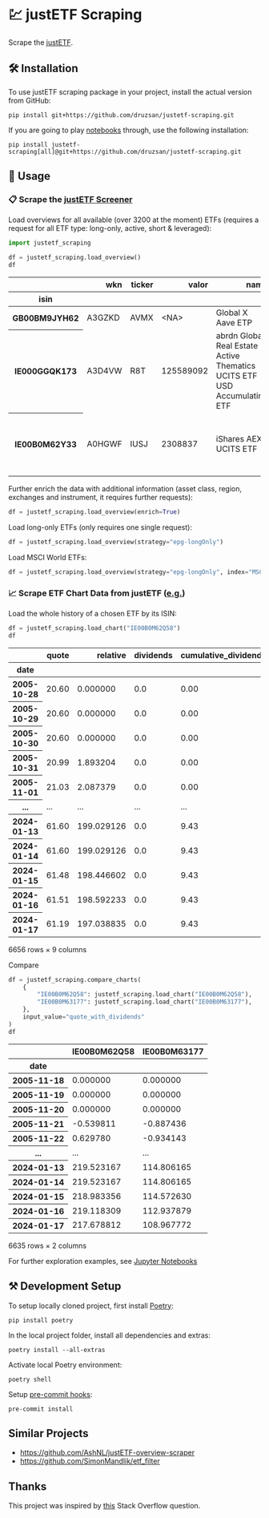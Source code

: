 # 💹 justETF Scraping

Scrape the [justETF](https://www.justetf.com).

## 🛠️ Installation

To use justETF scraping package in your project, install the actual version from GitHub:

```shell
pip install git+https://github.com/druzsan/justetf-scraping.git
```

If you are going to play [notebooks](./notebooks) through, use the following installation:

```shell
pip install justetf-scraping[all]@git+https://github.com/druzsan/justetf-scraping.git
```

## 🚀 Usage

### 📋 Scrape the [justETF Screener](https://www.justetf.com/en/find-etf.html)

Load overviews for all available (over 3200 at the moment) ETFs (requires a request for all ETF type: long-only, active, short & leveraged):

```python
import justetf_scraping

df = justetf_scraping.load_overview()
df
```

<table>
  <thead>
    <tr style="text-align: right;">
      <th></th>
      <th>wkn</th>
      <th>ticker</th>
      <th>valor</th>
      <th>name</th>
      <th>index</th>
      <th>inception_date</th>
      <th>age_in_days</th>
      <th>age_in_years</th>
      <th>strategy</th>
      <th>domicile_country</th>
      <th>currency</th>
      <th>hedged</th>
      <th>securities_lending</th>
      <th>dividends</th>
      <th>ter</th>
      <th>replication</th>
      <th>size</th>
      <th>is_sustainable</th>
      <th>number_of_holdings</th>
      <th>yesterday</th>
      <th>last_week</th>
      <th>last_month</th>
      <th>last_three_months</th>
      <th>last_six_months</th>
      <th>last_year</th>
      <th>last_three_years</th>
      <th>last_five_years</th>
      <th>2023</th>
      <th>2022</th>
      <th>2021</th>
      <th>2020</th>
      <th>last_dividends</th>
      <th>last_year_dividends</th>
      <th>last_year_volatility</th>
      <th>last_three_years_volatility</th>
      <th>last_five_years_volatility</th>
      <th>last_year_return_per_risk</th>
      <th>last_three_years_return_per_risk</th>
      <th>last_five_years_return_per_risk</th>
      <th>max_drawdown</th>
      <th>last_year_max_drawdown</th>
      <th>last_three_years_max_drawdown</th>
      <th>last_five_years_max_drawdown</th>
      <th>asset</th>
      <th>instrument</th>
      <th>region</th>
      <th>exchange</th>
    </tr>
    <tr>
      <th>isin</th>
      <th></th>
      <th></th>
      <th></th>
      <th></th>
      <th></th>
      <th></th>
      <th></th>
      <th></th>
      <th></th>
      <th></th>
      <th></th>
      <th></th>
      <th></th>
      <th></th>
      <th></th>
      <th></th>
      <th></th>
      <th></th>
      <th></th>
      <th></th>
      <th></th>
      <th></th>
      <th></th>
      <th></th>
      <th></th>
      <th></th>
      <th></th>
      <th></th>
      <th></th>
      <th></th>
      <th></th>
      <th></th>
      <th></th>
      <th></th>
      <th></th>
      <th></th>
      <th></th>
      <th></th>
      <th></th>
      <th></th>
      <th></th>
      <th></th>
      <th></th>
      <th></th>
      <th></th>
      <th></th>
      <th></th>
    </tr>
  </thead>
  <tbody>
    <tr>
      <th>GB00BM9JYH62</th>
      <td>A3GZKD</td>
      <td>AVMX</td>
      <td>&lt;NA&gt;</td>
      <td>Global X Aave ETP</td>
      <td>Aave</td>
      <td>2023-03-13</td>
      <td>311</td>
      <td>0.852055</td>
      <td>Long-only</td>
      <td>Jersey</td>
      <td>USD</td>
      <td>False</td>
      <td>False</td>
      <td>Accumulating</td>
      <td>0.99</td>
      <td>Physically backed</td>
      <td>0</td>
      <td>False</td>
      <td>&lt;NA&gt;</td>
      <td>-9.48</td>
      <td>1.09</td>
      <td>-6.73</td>
      <td>56.94</td>
      <td>38.15</td>
      <td>NaN</td>
      <td>NaN</td>
      <td>NaN</td>
      <td>NaN</td>
      <td>NaN</td>
      <td>NaN</td>
      <td>NaN</td>
      <td>NaN</td>
      <td>NaN</td>
      <td>NaN</td>
      <td>NaN</td>
      <td>NaN</td>
      <td>NaN</td>
      <td>NaN</td>
      <td>NaN</td>
      <td>-40.18</td>
      <td>NaN</td>
      <td>NaN</td>
      <td>NaN</td>
      <td>Cryptocurrencies</td>
      <td>ETN</td>
      <td></td>
      <td>gettex, XETRA</td>
    </tr>
    <tr>
      <th>IE000GGQK173</th>
      <td>A3D4VW</td>
      <td>R8T</td>
      <td>125589092</td>
      <td>abrdn Global Real Estate Active Thematics UCITS ETF USD Accumulating ETF</td>
      <td>abrdn Global Real Estate Active Thematics</td>
      <td>2023-02-22</td>
      <td>330</td>
      <td>0.904110</td>
      <td>Long-only, Active</td>
      <td>Ireland</td>
      <td>USD</td>
      <td>False</td>
      <td>False</td>
      <td>Accumulating</td>
      <td>0.40</td>
      <td>Full replication</td>
      <td>10</td>
      <td>True</td>
      <td>&lt;NA&gt;</td>
      <td>-2.14</td>
      <td>-1.93</td>
      <td>-1.82</td>
      <td>8.67</td>
      <td>4.21</td>
      <td>NaN</td>
      <td>NaN</td>
      <td>NaN</td>
      <td>NaN</td>
      <td>NaN</td>
      <td>NaN</td>
      <td>NaN</td>
      <td>NaN</td>
      <td>NaN</td>
      <td>NaN</td>
      <td>NaN</td>
      <td>NaN</td>
      <td>NaN</td>
      <td>NaN</td>
      <td>NaN</td>
      <td>-15.23</td>
      <td>NaN</td>
      <td>NaN</td>
      <td>NaN</td>
      <td>Real Estate</td>
      <td>ETF</td>
      <td>World</td>
      <td>gettex, XETRA</td>
    </tr>
    <tr>
      <th>IE00B0M62Y33</th>
      <td>A0HGWF</td>
      <td>IUSJ</td>
      <td>2308837</td>
      <td>iShares AEX UCITS ETF</td>
      <td>AEX®</td>
      <td>2005-11-18</td>
      <td>6635</td>
      <td>18.178082</td>
      <td>Long-only</td>
      <td>Ireland</td>
      <td>EUR</td>
      <td>False</td>
      <td>True</td>
      <td>Distributing</td>
      <td>0.30</td>
      <td>Full replication</td>
      <td>573</td>
      <td>False</td>
      <td>26</td>
      <td>-2.49</td>
      <td>-0.98</td>
      <td>-3.28</td>
      <td>4.46</td>
      <td>0.15</td>
      <td>4.79</td>
      <td>25.08</td>
      <td>70.81</td>
      <td>16.77</td>
      <td>-11.78</td>
      <td>29.89</td>
      <td>5.14</td>
      <td>2.18</td>
      <td>2.23</td>
      <td>12.06</td>
      <td>16.27</td>
      <td>18.5</td>
      <td>0.4</td>
      <td>0.48</td>
      <td>0.61</td>
      <td>-62.93</td>
      <td>-9.52</td>
      <td>-22.39</td>
      <td>-35.73</td>
      <td>Equity</td>
      <td>ETF</td>
      <td></td>
      <td>gettex, London, SIX Swiss Exchange, Euronext Amsterdam</td>
    </tr>
  </tbody>
</table>

Further enrich the data with additional information (asset class, region, exchanges and instrument, it requires further requests):

```python
df = justetf_scraping.load_overview(enrich=True)
```

Load long-only ETFs (only requires one single request):

```python
df = justetf_scraping.load_overview(strategy="epg-longOnly")
```

Load MSCI World ETFs:

```python
df = justetf_scraping.load_overview(strategy="epg-longOnly", index="MSCI World")
```

### 📈 Scrape ETF Chart Data from justETF ([e.g.](https://www.justetf.com/en/etf-profile.html?isin=IE00B0M62Q58#chart))

Load the whole history of a chosen ETF by its ISIN:

```python
df = justetf_scraping.load_chart("IE00B0M62Q58")
df
```

<table>
  <thead>
    <tr style="text-align: right;">
      <th></th>
      <th>quote</th>
      <th>relative</th>
      <th>dividends</th>
      <th>cumulative_dividends</th>
      <th>quote_with_dividends</th>
      <th>relative_with_dividends</th>
      <th>reinvested_dividends</th>
      <th>quote_with_reinvested_dividends</th>
      <th>relative_with_reinvested_dividends</th>
    </tr>
    <tr>
      <th>date</th>
      <th></th>
      <th></th>
      <th></th>
      <th></th>
      <th></th>
      <th></th>
      <th></th>
      <th></th>
      <th></th>
    </tr>
  </thead>
  <tbody>
    <tr>
      <th>2005-10-28</th>
      <td>20.60</td>
      <td>0.000000</td>
      <td>0.0</td>
      <td>0.00</td>
      <td>20.60</td>
      <td>0.000000</td>
      <td>0.000000</td>
      <td>20.600000</td>
      <td>0.000000</td>
    </tr>
    <tr>
      <th>2005-10-29</th>
      <td>20.60</td>
      <td>0.000000</td>
      <td>0.0</td>
      <td>0.00</td>
      <td>20.60</td>
      <td>0.000000</td>
      <td>0.000000</td>
      <td>20.600000</td>
      <td>0.000000</td>
    </tr>
    <tr>
      <th>2005-10-30</th>
      <td>20.60</td>
      <td>0.000000</td>
      <td>0.0</td>
      <td>0.00</td>
      <td>20.60</td>
      <td>0.000000</td>
      <td>0.000000</td>
      <td>20.600000</td>
      <td>0.000000</td>
    </tr>
    <tr>
      <th>2005-10-31</th>
      <td>20.99</td>
      <td>1.893204</td>
      <td>0.0</td>
      <td>0.00</td>
      <td>20.99</td>
      <td>1.893204</td>
      <td>0.000000</td>
      <td>20.990000</td>
      <td>1.893204</td>
    </tr>
    <tr>
      <th>2005-11-01</th>
      <td>21.03</td>
      <td>2.087379</td>
      <td>0.0</td>
      <td>0.00</td>
      <td>21.03</td>
      <td>2.087379</td>
      <td>0.000000</td>
      <td>21.030000</td>
      <td>2.087379</td>
    </tr>
    <tr>
      <th>...</th>
      <td>...</td>
      <td>...</td>
      <td>...</td>
      <td>...</td>
      <td>...</td>
      <td>...</td>
      <td>...</td>
      <td>...</td>
      <td>...</td>
    </tr>
    <tr>
      <th>2024-01-13</th>
      <td>61.60</td>
      <td>199.029126</td>
      <td>0.0</td>
      <td>9.43</td>
      <td>71.03</td>
      <td>244.805825</td>
      <td>19.169742</td>
      <td>80.769742</td>
      <td>292.086128</td>
    </tr>
    <tr>
      <th>2024-01-14</th>
      <td>61.60</td>
      <td>199.029126</td>
      <td>0.0</td>
      <td>9.43</td>
      <td>71.03</td>
      <td>244.805825</td>
      <td>19.169742</td>
      <td>80.769742</td>
      <td>292.086128</td>
    </tr>
    <tr>
      <th>2024-01-15</th>
      <td>61.48</td>
      <td>198.446602</td>
      <td>0.0</td>
      <td>9.43</td>
      <td>70.91</td>
      <td>244.223301</td>
      <td>19.132399</td>
      <td>80.612399</td>
      <td>291.322324</td>
    </tr>
    <tr>
      <th>2024-01-16</th>
      <td>61.51</td>
      <td>198.592233</td>
      <td>0.0</td>
      <td>9.43</td>
      <td>70.94</td>
      <td>244.368932</td>
      <td>19.141735</td>
      <td>80.651735</td>
      <td>291.513275</td>
    </tr>
    <tr>
      <th>2024-01-17</th>
      <td>61.19</td>
      <td>197.038835</td>
      <td>0.0</td>
      <td>9.43</td>
      <td>70.62</td>
      <td>242.815534</td>
      <td>19.042151</td>
      <td>80.232151</td>
      <td>289.476464</td>
    </tr>
  </tbody>
</table>
<p>6656 rows × 9 columns</p>

Compare

```python
df = justetf_scraping.compare_charts(
    {
        "IE00B0M62Q58": justetf_scraping.load_chart("IE00B0M62Q58"),
        "IE00B0M63177": justetf_scraping.load_chart("IE00B0M63177"),
    },
    input_value="quote_with_dividends"
)
df
```

<table>
  <thead>
    <tr style="text-align: right;">
      <th></th>
      <th>IE00B0M62Q58</th>
      <th>IE00B0M63177</th>
    </tr>
    <tr>
      <th>date</th>
      <th></th>
      <th></th>
    </tr>
  </thead>
  <tbody>
    <tr>
      <th>2005-11-18</th>
      <td>0.000000</td>
      <td>0.000000</td>
    </tr>
    <tr>
      <th>2005-11-19</th>
      <td>0.000000</td>
      <td>0.000000</td>
    </tr>
    <tr>
      <th>2005-11-20</th>
      <td>0.000000</td>
      <td>0.000000</td>
    </tr>
    <tr>
      <th>2005-11-21</th>
      <td>-0.539811</td>
      <td>-0.887436</td>
    </tr>
    <tr>
      <th>2005-11-22</th>
      <td>0.629780</td>
      <td>-0.934143</td>
    </tr>
    <tr>
      <th>...</th>
      <td>...</td>
      <td>...</td>
    </tr>
    <tr>
      <th>2024-01-13</th>
      <td>219.523167</td>
      <td>114.806165</td>
    </tr>
    <tr>
      <th>2024-01-14</th>
      <td>219.523167</td>
      <td>114.806165</td>
    </tr>
    <tr>
      <th>2024-01-15</th>
      <td>218.983356</td>
      <td>114.572630</td>
    </tr>
    <tr>
      <th>2024-01-16</th>
      <td>219.118309</td>
      <td>112.937879</td>
    </tr>
    <tr>
      <th>2024-01-17</th>
      <td>217.678812</td>
      <td>108.967772</td>
    </tr>
  </tbody>
</table>
<p>6635 rows × 2 columns</p>

For further exploration examples, see [Jupyter Notebooks](notebooks/)

## ⚒️ Development Setup

To setup locally cloned project, first install [Poetry](https://python-poetry.org/):

```shell
pip install poetry
```

In the local project folder, install all dependencies and extras:

```shell
poetry install --all-extras
```

Activate local Poetry environment:

```shell
poetry shell
```

Setup [pre-commit hooks](https://pre-commit.com/):

```shell
pre-commit install
```

## Similar Projects

- https://github.com/AshNL/justETF-overview-scraper
- https://github.com/SimonMandlik/etf_filter

## Thanks

This project was inspired by
[this](https://stackoverflow.com/questions/64813023/scraping-dynamic-datatable-of-many-pages-but-same-url)
Stack Overflow question.
